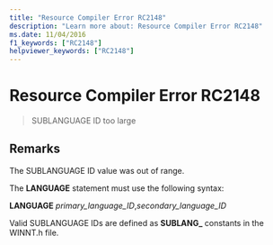 ```yaml
---
title: "Resource Compiler Error RC2148"
description: "Learn more about: Resource Compiler Error RC2148"
ms.date: 11/04/2016
f1_keywords: ["RC2148"]
helpviewer_keywords: ["RC2148"]
---
```

# Resource Compiler Error RC2148

> SUBLANGUAGE ID too large

## Remarks

The SUBLANGUAGE ID value was out of range.

The **LANGUAGE** statement must use the following syntax:

**LANGUAGE** *primary_language_ID*,*secondary_language_ID*

Valid SUBLANGUAGE IDs are defined as **SUBLANG_** constants in the WINNT.h file.
